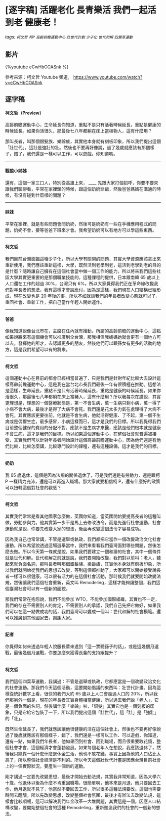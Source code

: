 # [逐字稿] 活躍老化 長青樂活 我們一起活到老 健康老！

###### tags: `柯文哲` `柯P` `高齡前瞻運動中心` `壯世代計劃` `少子化` `世代和解` `四葉草運動`

## 影片

{%youtube eCwHbCOASnk %}

參考來源：柯文哲 Youtube 頻道， https://www.youtube.com/watch?v=eCwHbCOASnk


## 逐字稿

#### 柯文哲（Preview）

高齡前瞻運動中心，生命延長你知道，重點不是只有活著時候延長，重點是健康的時候延長。如果你活很久，那最後七八年都躺在床上當植物人，這有什麼用？

那叫長者，叫那個銀髮族、樂齡族，其實他本身就有刻板印象，所以我們提出這個「壯世代」，這壯是強壯的壯。然後也不要再好像說，過了幾歲就應該有那個樣子，錯了，我們還是一樣可以工作，可以遊戲，你知道嗎。

---

#### 戰狼小姊姊

還有，這個一家三口人，特別從高雄上來， ____ 先跟大家打個招呼，你要不要來跟我們聊聊看，平常在家裡頭的時候，跟這個奶奶爺爺，然後爸爸媽媽在溝通的時候，有沒有碰到什麼樣的問題？

---

#### 妹妹

平常在家裡，就是有些問題會問奶奶，然後可是奶奶有一些在手機應用程式的問題，奶奶不會，要等爸爸下班來才會。我希望奶奶可以有地方可以學這些東西。

---

#### 柯文哲

我們目前台灣面臨這種少子化，所以大學有關閉的問題，其實大學資源應該拿出來重新使用，我們應該重新這樣，大學，既然活到老學到老，這活到老學到老的目的是什麼？隨時讓自己擁有在這個社會當中做一個工作的能力。所以將來我們這些社區大學其實更重要的是那個職業技能的，這種課程的提供，日本跟南韓 65 歲以上人口還在工作的超過 30%，台灣只有 6%，所以大家覺得我們正在革命線改變我們對年長者的想法，我有這樣才會說應付，因為是這樣，我們現在人口結構已經形成，現在改變也是 20 年後的事，所以不如就讓我們的年長者改變心態就可以了，重回社會、重新工作，把自己當作年輕人開始運作。

---

#### 爸爸

像我知道說像台北市在，主席在任內就有推動，所謂的高齡前瞻的運動中心，這點如果說將來有這個機會可以推廣到全台灣，那我相信我媽媽她就會更有一個地方可以去，發揮她的所才，去認識更多的朋友，然後他們可以跟孫女有更多的活動的地方，這是我們希望可以有的將來。

---

#### 柯文哲

這個運動中心在目前的都會已經相當普遍了，只是我們是針對年紀比較大去設計這樣高齡前瞻運動中心，這是我在當台北市長我們最後一年有很積極在推動。這想法是這樣，生命延長，重點不是只有活著時候延長，重點是健康的時候延長。如果你活很久，那最後七八年都躺在床上當豬人，這有什麼用？所以我每次在講說，其實更理想是，理想的一個醫療狀態是，第一不會生病，萬一生病只剩小病，萬一得了小病不會大病，最後才是得了大病不會死。我們還是花太多力氣在處理得了大病不會死，其實應該更要往前，他就是不會生病，他就活得健康、了不起，第一個不生病或是偶爾生症，最多感冒，小病這樣而已，這才是我們的目標。所以我覺得我們目前整個健保的費用的分配不對，應該不是生病才來醫，應該是他們根本就是健康不會生病，這才是我們的目標。所以如果這個運動中心，在整個社會就普遍被接受，其實我們可以針對年長者開始設計這個高齡前瞻運動中心，因為他們還是有他們比較，比較怎麼講，比較專門設計的課程，還有這種設備，這才是我們的目標。

---

#### 奶奶

我 65 歲退休，這個是因為法規的關係退休了，可是我們還是有勞動力，還是跟柯 P 一樣精力充沛，還是可以再進入職場。那大家就要相信柯 P，還有什麼好的政策可以扭轉這個對社會的觀感？

---

#### 柯文哲

其實我們常常是看其他國家怎麼做，英國你知道，當英國開始要提高長者的這種叫做，勞動參與力。他其實第一步不是馬上去修改法令，而是先進行社會運動，社會運動就是說，你要先改變大家的想法，後面再改變這個法令才容易成功。

因為我自己也常常講，不管是選舉或執政，我們都把它當作一個改變政治文化社會運動，所以希望說透過這場選舉當中，我們來看看我們臺灣面對哪些問題，然後怎麼去做。所以今天第一條就是說，如果我們要建立一個和諧的社會，其中一個條件就是世代和解。世代和解之前就是說，我們要開始改變，我們對以前叫：老人，聽起來就負面名詞，那叫長者叫那個銀髮族、樂齡族，其實他本身就有刻板印象，所以我們就開始從我們的思想去改變，等到這個都推動了，大家都可以開始接受說長者一樣可以很健康，可以很有活力的在這個社會活動，那時候我們就要開始改變法規，然後讓我們這個社會重新，英文叫 Remodeling，這樣才能夠讓整個，我們這個臺灣社會可以有一個新的面貌。

那我們常常在抱怨說，我們不能參加 WTO，不能參加國際組織，其實也不一定，我們的存在不需要別人的肯定，不需要別人的承認，我們自己先把它做好，如果我們可以在這一點做成功的話，我們臺灣可以變成一個叫：世代和解的社會模範。還可以推廣到其他國家去，謝謝大家。

---

#### 記者

你覺得如何來透過年輕人說服長輩來達到「這一票聽孫子的話」，或是這幾個月選戰，最後幾個月選戰，你要怎麼來獲得長輩的支持跟提升？

---

#### 柯文哲

我們這個四葉草運動，我講過：不管是選舉或執政，它都應當是一個改變政治文化的社會運動。那我們今天這個活動，這要開始倡議的東西叫：壯世代計畫。因為這樣從統計數字上看，很快的我們大約 65 歲以上人口會超過人口的 20%，所以我們那另外一個是，現在的年長者其實身體相當健康，所以過去我們說「老人」，它是一個負面的名詞，然後講什麼「樂齡」啦，「銀髮」其實它也是一個刻板的印象，只是它給它包裝了一下，所以我們提出這個「壯世代」，這「壯」是「強壯」的「壯」。

既然生命延長了，我們就應該讓他很健康的活在這個社會上，然後也不要再好像說過了幾歲就應該有那個樣子，錯了，我們還是一樣可以工作、可以遊戲，你知道，還有一點，如果我們年長者，他如果回到社會、回到職場，而且很重要敢花錢，整個社會才會，這個經濟才會蓬勃發展。如果每個老年人在想說，我應該退休了，然後我只能靠一個什麼什麼退休金生活，他也不敢花錢，事實上因為他的人口佔比太高了，所以整個社會經濟是不利的。所以今天這個壯世代計畫是因應台灣目前社會上的一個實際狀況，要產生一個新的運動。

剛才講過一定要先改變思想，最後才開始去動法規，其實我非常知道，因為大學六十歲，他退休以後為什麼不肯重回職場，很簡單啊，他本來是月退，他只要回去工作，他月退就不見了，他當然不要回去工作，所以很多這種法規要改。這個也需要時間去醞釀，所以先改變思想，改變整個社會氛圍，最後才有辦法去改變法規，這樣會比較順暢，這可以解決我們年金改革一大堆問題，其實這是一個，因應人口結構改變，要開始整個社會的這種 Remodeling，重新塑造我們的社會的一個新的想法。

